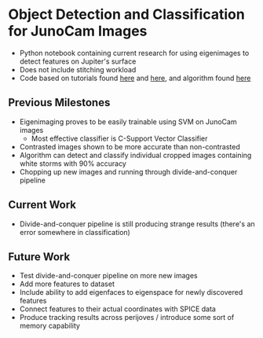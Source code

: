# Object Detection and Classification for JunoCam Images
- Python notebook containing current research for using eigenimages to detect features on Jupiter's surface
- Does not include stitching workload
- Code based on tutorials found [here](https://pythonmachinelearning.pro/face-recognition-with-eigenfaces/) and [here](https://www.betterdatascience.com/eigenfaces%E2%80%8A-%E2%80%8Aface-classification-in-python/), and algorithm found [here](https://sites.cs.ucsb.edu/~mturk/Papers/mturk-CVPR91.pdf)

## Previous Milestones
- Eigenimaging proves to be easily trainable using SVM on JunoCam images
  - Most effective classifier is C-Support Vector Classifier
- Contrasted images shown to be more accurate than non-contrasted
- Algorithm can detect and classify individual cropped images containing white storms with 90% accuracy
- Chopping up new images and running through divide-and-conquer pipeline

## Current Work
- Divide-and-conquer pipeline is still producing strange results (there's an error somewhere in classification)

## Future Work
- Test divide-and-conquer pipeline on more new images
- Add more features to dataset
- Include ability to add eigenfaces to eigenspace for newly discovered features
- Connect features to their actual coordinates with SPICE data
- Produce tracking results across perijoves / introduce some sort of memory capability
